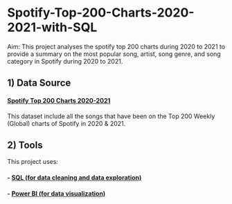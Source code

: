 # Spotify-Top-200-Charts-2020-2021-with-SQL

Aim: This project analyses the spotify top 200 charts during 2020 to 2021 to provide a summary on the most popular song, artist, song genre, and song category in Spotify during 2020 to 2021. 

## 1) Data Source
#### [Spotify Top 200 Charts 2020-2021](https://www.kaggle.com/sashankpillai/spotify-top-200-charts-20202021)

This dataset include all the songs that have been on the Top 200 Weekly (Global) charts of Spotify in 2020 & 2021. 

## 2) Tools
This project uses: 
#### - [SQL (for data cleaning and data exploration)](https://github.com/Zaryn-Ooi/Spotify-Top-200-Charts-2020-2021-with-SQL/blob/main/Spotify.sql)
#### - [Power BI (for data visualization)](https://github.com/Zaryn-Ooi/Spotify-Top-200-Charts-2020-2021-with-SQL/blob/main/Spotify%20Visualizations.pdf)

